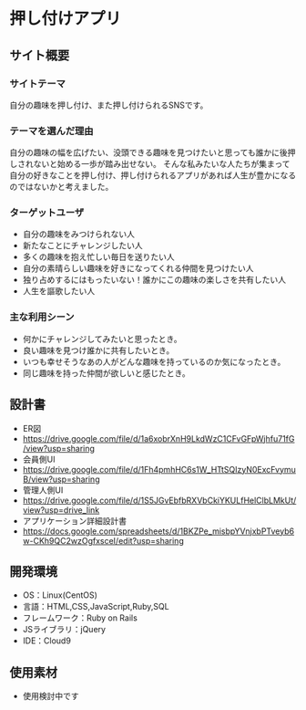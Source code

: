 # 押し付けアプリ

## サイト概要
### サイトテーマ
自分の趣味を押し付け、また押し付けられるSNSです。

### テーマを選んだ理由
自分の趣味の幅を広げたい、没頭できる趣味を見つけたいと思っても誰かに後押しされないと始める一歩が踏み出せない。
そんな私みたいな人たちが集まって自分の好きなことを押し付け、押し付けられるアプリがあれば人生が豊かになるのではないかと考えました。

### ターゲットユーザ
- 自分の趣味をみつけられない人
- 新たなことにチャレンジしたい人
- 多くの趣味を抱え忙しい毎日を送りたい人
- 自分の素晴らしい趣味を好きになってくれる仲間を見つけたい人
- 独り占めするにはもったいない！誰かにこの趣味の楽しさを共有したい人
- 人生を謳歌したい人

### 主な利用シーン
- 何かにチャレンジしてみたいと思ったとき。
- 良い趣味を見つけ誰かに共有したいとき。
- いつも幸せそうなあの人がどんな趣味を持っているのか気になったとき。
- 同じ趣味を持った仲間が欲しいと感じたとき。

## 設計書
- ER図
- https://drive.google.com/file/d/1a6xobrXnH9LkdWzC1CFvGFpWjhfu71fG/view?usp=sharing
- 会員側UI
- https://drive.google.com/file/d/1Fh4pmhHC6s1W_HTtSQIzyN0ExcFvymuB/view?usp=sharing
- 管理人側UI
- https://drive.google.com/file/d/1S5JGvEbfbRXVbCkiYKULfHelClbLMkUt/view?usp=drive_link
- アプリケーション詳細設計書
- https://docs.google.com/spreadsheets/d/1BKZPe_misbpYVnjxbPTveyb6w-CKh9QC2wzOgfxsceI/edit?usp=sharing

## 開発環境
- OS：Linux(CentOS)
- 言語：HTML,CSS,JavaScript,Ruby,SQL
- フレームワーク：Ruby on Rails
- JSライブラリ：jQuery
- IDE：Cloud9

## 使用素材
- 使用検討中です